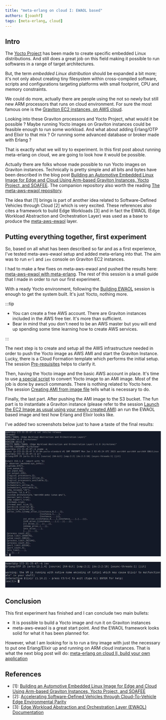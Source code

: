 ```yaml
---
title: "meta-erlang on cloud I: EWAOL based"
authors: [joaohf]
tags: [meta-erlang, cloud]
---
```


<!---

- Describe what is the idea: create meta-erlang YP based images with Erlang/OTP and Elixir
- Be able to generate images and push them to AWS
- Instantiate https://aws.amazon.com/ec2/graviton/ instances
- Run Erlang/OTP and Elixir based services like couchdb, riak, livebook
- Points some future directions and what would be possible to create

-->

## Intro

The [Yocto Project](https://www.yoctoproject.org/) has been made to create
specific embedded Linux distributions. And still does a great job on this field
making it possible to run softwares in a range of target architectures.

But, the term _embedded Linux distribution_ should be expanded a bit more; it's
not only about creating tiny filesystem within cross-compiled software, scripts
and configurations targeting platforms with small footprint, CPU and memory
constraints.

We could do more, actually there are people using the not so newly but still new
ARM processors that runs on cloud environment. For sure the most famous one is
the
[Graviton EC2 instances, on AWS cloud](https://aws.amazon.com/ec2/graviton/).

Looking into these Graviton processors and Yocto Project, what would it be
possible ? Maybe running Yocto images on Graviton instances could be feasible
enough to run some workload. And what about adding Erlang/OTP and Elixir to that
mix ? Or running some advanced database or broker made with Erlang ?

That is exactly what we will try to experiment. In this first post about running
meta-erlang on cloud, we are going to look how it would be possible.

Actually there are folks whose made possible to run Yocto images on Graviton
instances. Technically is pretty simple and all bits and bytes have been
described in the blog post
[Building an Automotive Embedded Linux Image for Edge and Cloud Using Arm-based Graviton Instances, Yocto Project, and SOAFEE](https://aws.amazon.com/blogs/industries/building-an-automotive-embedded-linux-image-for-edge-using-arm-graviton-yocto-project-soafee/).
The companion repository also worth the reading
[The meta-aws-ewaol repository](https://github.com/aws4embeddedlinux/meta-aws-ewaol).

The idea that [1] brings is part of another idea related to Software-Defined
Vehicles through Cloud [2] which is very excited. These references also cites a
framework to build Edge Workloads [3] and in fact the EWAOL (Edge Workload
Abstraction and Orchestration Layer) was used as a base to produce the
[meta-aws-ewaol](https://github.com/aws4embeddedlinux/meta-aws-ewaol) layer.

## Putting everything together, first experiment

So, based on all what has been described so far and as a first experience, I've
tested meta-aws-ewaol setup and added meta-erlang into that. The aim was to run
`erl` and `iex` console on Graviton EC2 instances.

I had to make a few fixes on meta-aws-ewaol and pushed the results here:
[meta-aws-ewaol with meta-erlang](https://github.com/joaohf/meta-aws-ewaol/tree/main-add-meta-erlang).
The rest of this session is a small guide that I made in order to run our first
experiment.

With a ready Yocto environment, following the
[Building EWAOL](https://github.com/joaohf/meta-aws-ewaol/tree/main-add-meta-erlang#building-ewaol)
session is enough to get the system built. It's just Yocto, nothing more.

:::tip

- You can create a free AWS account. There are Graviton instances included in
  the AWS free tier. It's more than sufficient.
- Bear in mind that you don't need to be an AWS master but you will end up
  spending some time learning how to create AWS services.

:::

The next step is to create and setup all the AWS infrastructure needed in order
to push the Yocto image as AWS AMI and start the Graviton Instance. Lucky, there
is a Cloud Formation template which performs the initial setup. The session
[Pre-requisites](https://github.com/joaohf/meta-aws-ewaol/tree/main-add-meta-erlang#pre-requisites)
helps to clarify it.

Then, having the Yocto image and the basic AWS account in place. It's time to
use
[a special script](https://github.com/joaohf/meta-aws-ewaol/blob/main-add-meta-erlang/scripts/create-ami.sh)
to convert Yocto image to an AMI image. Most of the job is done by awscli
commands. There is nothing related to Yocto here. The session
[Creating AMI from image file](https://github.com/joaohf/meta-aws-ewaol/tree/main-add-meta-erlang#creating-ami-from-image-file)
tells what is necessary to do.

Finally, the last part. After pushing the AMI image to the S3 bucket. The fun
part is to instantiate a Graviton instance (please refer to the session
[Launch the EC2 Image as usual using your newly created AMI](https://github.com/joaohf/meta-aws-ewaol/tree/main-add-meta-erlang#launch-the-ec2-image-as-usual-using-your-newly-created-ami))
an run the EWAOL based image and test how Erlang and Elixir looks like.

I've added two screenshots below just to have a taste of the final results:

![alt Erlang console](meta-erlang-gravitron-erl.jpg "Erlang console")

![alt Elixir console](meta-erlang-gravitron-iex.jpg "Elixir console")

## Conclusion

This first experiment has finished and I can conclude two main bullets:

- It is possible to build a Yocto image and run it on Graviton instances
- meta-aws-ewaol is a great start point. And the EWAOL framework looks solid for
  what it has been planned for.

However, what I am looking for is to run a tiny image with just the necessary to
put one Erlang/Elixir up and running on ARM cloud instances. That is what the
next blog post will do:
[meta-erlang on cloud II, build your own application](/blog/2023/02/04/index)

## References

- [1]:
  [Building an Automotive Embedded Linux Image for Edge and Cloud Using Arm-based Graviton Instances, Yocto Project, and SOAFEE](https://aws.amazon.com/blogs/industries/building-an-automotive-embedded-linux-image-for-edge-using-arm-graviton-yocto-project-soafee/)
- [2]:
  [Accelerating Software-Defined Vehicles through Cloud-To-Vehicle Edge Environmental Parity](https://armkeil.blob.core.windows.net/developer/Files/pdf/white-paper/arm-aws-edge-environmental-parity-wp.pdf)
- [3]:
  [Edge Workload Abstraction and Orchestration Layer (EWAOL) Documentation](https://ewaol.docs.arm.com/en/kirkstone-dev/index.html)

